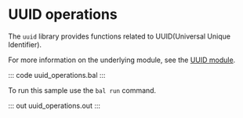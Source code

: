 # UUID operations

The `uuid` library provides functions related to UUID(Universal Unique Identifier).

For more information on the underlying module, see the [UUID module](https://docs.central.ballerina.io/ballerina/uuid/latest/).

::: code uuid_operations.bal :::

To run this sample use the `bal run` command.

::: out uuid_operations.out :::